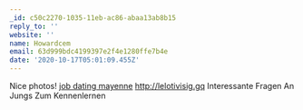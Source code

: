 ```yaml
---
_id: c50c2270-1035-11eb-ac86-abaa13ab8b15
reply_to: ''
website: ''
name: Howardcem
email: 63d999bdc4199397e2f4e1280ffe7b4e
date: '2020-10-17T05:01:09.455Z'
---
```

Nice photos! <a href="http://gardwanimeatcart.ga">job dating mayenne</a> http://lelotivisig.gq  Interessante Fragen An Jungs Zum Kennenlernen
